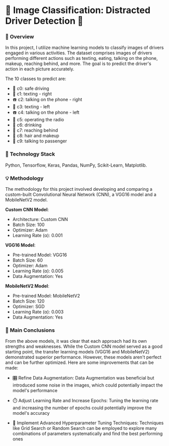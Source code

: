 # 🚗 Image Classification: Distracted Driver Detection 🚗 


### 🎯 **Overview**

In this project, I utilize machine learning models to classify images of drivers engaged in various activities. The dataset comprises images of drivers performing different actions such as texting, eating, talking on the phone, makeup, reaching behind, and more. The goal is to predict the driver's action in each picture accurately.

The 10 classes to predict are:

- 🚗 c0: safe driving 
- 📱 c1: texting - right 
- ☎️ c2: talking on the phone - right 
- 📱 c3: texting - left 
- ☎️ c4: talking on the phone - left 
- 🎵 c5: operating the radio 
- 🥤 c6: drinking 
- 👋 c7: reaching behind 
- 💄 c8: hair and makeup 
- 👥 c9: talking to passenger


### 🔧 **Technology Stack**

Python, Tensorflow, Keras, Pandas, NumPy, Scikit-Learn, Matplotlib.


### 💡 **Methodology**

The methodology for this project involved developing and comparing a custom-built Convolutional Neural Network (CNN), a VGG16 model and a MobileNetV2 model. 


**Custom CNN Model**:
- Architecture: Custom CNN
- Batch Size: 100
- Optimizer: Adam
- Learning Rate (α): 0.001


**VGG16 Model**:
- Pre-trained Model: VGG16
- Batch Size: 60
- Optimizer: Adam
- Learning Rate (α): 0.005
- Data Augmentation: Yes


**MobileNetV2 Model**:
- Pre-trained Model: MobileNetV2
- Batch Size: 120
- Optimizer: SGD
- Learning Rate (α): 0.003
- Data Augmentation: Yes


### 💭 **Main Conclusions**

From the above models, it was clear that each approach had its own strengths and weaknesses. While the Custom CNN model served as a good starting point, the transfer learning models (VGG16 and MobileNetV2) demonstrated superior performance. However, these models aren't perfect and can be further optimized. Here are some improvements that can be made:

- 🎛️ Refine Data Augmentation: Data Augmentation was beneficial but introduced some noise in the images, which could potentially impact the model's performance
  
- ⏱️ Adjust Learning Rate and Increase Epochs: Tuning the learning rate and increasing the number of epochs could potentially improve the model's accuracy
  
- 🔧 Implement Advanced Hyperparameter Tuning Techniques: Techniques like Grid Search or Random Search can be employed to explore many combinations of parameters systematically and find the best performing ones
